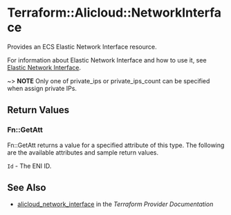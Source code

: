 # Terraform::Alicloud::NetworkInterface

Provides an ECS Elastic Network Interface resource.

For information about Elastic Network Interface and how to use it, see [Elastic Network Interface](https://www.alibabacloud.com/help/doc-detail/58496.html).

~> **NOTE** Only one of private_ips or private_ips_count can be specified when assign private IPs.

## Return Values

### Fn::GetAtt

Fn::GetAtt returns a value for a specified attribute of this type. The following are the available attributes and sample return values.

`Id` - The ENI ID.

## See Also

* [alicloud_network_interface](https://www.terraform.io/docs/providers/alicloud/r/network_interface.html) in the _Terraform Provider Documentation_